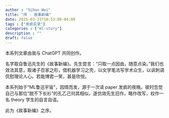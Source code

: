 ```yaml
---
author : "Sihan Wei"
title: "序 · 故事新编"
date: 2025-03-21T18:53:08-04:00
tags : ["发疯实录"]
categories : ["ml-story"]
description : ""
draft: false
---
```

本系列文章由我与 ChatGPT 共同创作。

名字取自鲁迅先生的《故事新编》。先生尝言：“只取一点因由，随意点染。”我们也效法其意，取诸子百家之形，借机器学习之壳，以文学笔法写学术众生，以讽刺调侃慰理论人心。若能博君一笑，甚是欣悦。

本系列始于“ML鲁迅宇宙”，因情而发，源于一次读 paper 发疯的夜晚。彼时忽觉自己与那位“脱不下长衫”的孔乙己何其相似，遂仿效先生旧作，略作改写，权作一名 theory 学生的自言自语。

此为《故事新编》之序。